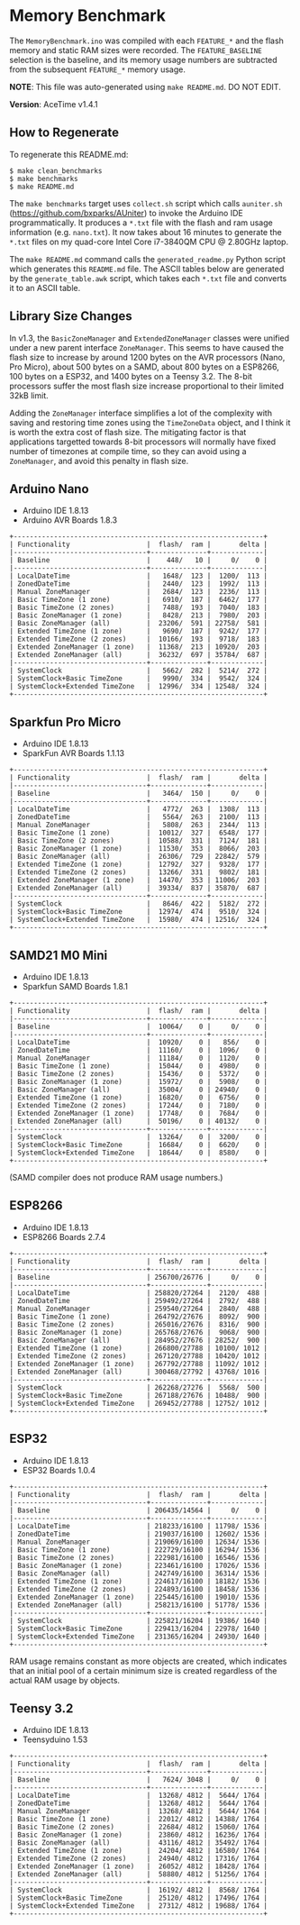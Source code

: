 # Memory Benchmark

The `MemoryBenchmark.ino` was compiled with each `FEATURE_*` and the flash
memory and static RAM sizes were recorded. The `FEATURE_BASELINE` selection is
the baseline, and its memory usage  numbers are subtracted from the subsequent
`FEATURE_*` memory usage.

**NOTE**: This file was auto-generated using `make README.md`. DO NOT EDIT.

**Version**: AceTime v1.4.1

## How to Regenerate

To regenerate this README.md:

```
$ make clean_benchmarks
$ make benchmarks
$ make README.md
```

The `make benchmarks` target uses `collect.sh` script which calls `auniter.sh`
(https://github.com/bxparks/AUniter) to invoke the Arduino IDE programmatically.
It produces a `*.txt` file with the flash and ram usage information (e.g.
`nano.txt`). It now takes about 16 minutes to generate the `*.txt` files on my
quad-core Intel Core i7-3840QM CPU @ 2.80GHz laptop.

The `make README.md` command calls the `generated_readme.py` Python script which
generates this `README.md` file. The ASCII tables below are generated by the
`generate_table.awk` script, which takes each `*.txt` file and converts it to an
ASCII table.

## Library Size Changes

In v1.3, the `BasicZoneManager` and `ExtendedZoneManager` classes were unified
under a new parent interface `ZoneManager`. This seems to have caused the flash
size to increase by around 1200 bytes on the AVR processors (Nano, Pro Micro),
about 500 bytes on a SAMD, about 800 bytes on a ESP8266, 100 bytes on a ESP32,
and 1400 bytes on a Teensy 3.2. The 8-bit processors suffer the most
flash size increase proportional to their limited 32kB limit.

Adding the `ZoneManager` interface simplifies a lot of the complexity with
saving and restoring time zones using the `TimeZoneData` object, and I think it
is worth the extra cost of flash size. The mitigating factor is that
applications targetted towards 8-bit processors will normally have fixed number
of timezones at compile time, so they can avoid using a `ZoneManager`, and avoid
this penalty in flash size.

## Arduino Nano

* Arduino IDE 1.8.13
* Arduino AVR Boards 1.8.3

```
+--------------------------------------------------------------+
| Functionality                   |  flash/  ram |       delta |
|---------------------------------+--------------+-------------|
| Baseline                        |    448/   10 |     0/    0 |
|---------------------------------+--------------+-------------|
| LocalDateTime                   |   1648/  123 |  1200/  113 |
| ZonedDateTime                   |   2440/  123 |  1992/  113 |
| Manual ZoneManager              |   2684/  123 |  2236/  113 |
| Basic TimeZone (1 zone)         |   6910/  187 |  6462/  177 |
| Basic TimeZone (2 zones)        |   7488/  193 |  7040/  183 |
| Basic ZoneManager (1 zone)      |   8428/  213 |  7980/  203 |
| Basic ZoneManager (all)         |  23206/  591 | 22758/  581 |
| Extended TimeZone (1 zone)      |   9690/  187 |  9242/  177 |
| Extended TimeZone (2 zones)     |  10166/  193 |  9718/  183 |
| Extended ZoneManager (1 zone)   |  11368/  213 | 10920/  203 |
| Extended ZoneManager (all)      |  36232/  697 | 35784/  687 |
|---------------------------------+--------------+-------------|
| SystemClock                     |   5662/  282 |  5214/  272 |
| SystemClock+Basic TimeZone      |   9990/  334 |  9542/  324 |
| SystemClock+Extended TimeZone   |  12996/  334 | 12548/  324 |
+--------------------------------------------------------------+

```

## Sparkfun Pro Micro

* Arduino IDE 1.8.13
* SparkFun AVR Boards 1.1.13

```
+--------------------------------------------------------------+
| Functionality                   |  flash/  ram |       delta |
|---------------------------------+--------------+-------------|
| Baseline                        |   3464/  150 |     0/    0 |
|---------------------------------+--------------+-------------|
| LocalDateTime                   |   4772/  263 |  1308/  113 |
| ZonedDateTime                   |   5564/  263 |  2100/  113 |
| Manual ZoneManager              |   5808/  263 |  2344/  113 |
| Basic TimeZone (1 zone)         |  10012/  327 |  6548/  177 |
| Basic TimeZone (2 zones)        |  10588/  331 |  7124/  181 |
| Basic ZoneManager (1 zone)      |  11530/  353 |  8066/  203 |
| Basic ZoneManager (all)         |  26306/  729 | 22842/  579 |
| Extended TimeZone (1 zone)      |  12792/  327 |  9328/  177 |
| Extended TimeZone (2 zones)     |  13266/  331 |  9802/  181 |
| Extended ZoneManager (1 zone)   |  14470/  353 | 11006/  203 |
| Extended ZoneManager (all)      |  39334/  837 | 35870/  687 |
|---------------------------------+--------------+-------------|
| SystemClock                     |   8646/  422 |  5182/  272 |
| SystemClock+Basic TimeZone      |  12974/  474 |  9510/  324 |
| SystemClock+Extended TimeZone   |  15980/  474 | 12516/  324 |
+--------------------------------------------------------------+

```

## SAMD21 M0 Mini

* Arduino IDE 1.8.13
* Sparkfun SAMD Boards 1.8.1

```
+--------------------------------------------------------------+
| Functionality                   |  flash/  ram |       delta |
|---------------------------------+--------------+-------------|
| Baseline                        |  10064/    0 |     0/    0 |
|---------------------------------+--------------+-------------|
| LocalDateTime                   |  10920/    0 |   856/    0 |
| ZonedDateTime                   |  11160/    0 |  1096/    0 |
| Manual ZoneManager              |  11184/    0 |  1120/    0 |
| Basic TimeZone (1 zone)         |  15044/    0 |  4980/    0 |
| Basic TimeZone (2 zones)        |  15436/    0 |  5372/    0 |
| Basic ZoneManager (1 zone)      |  15972/    0 |  5908/    0 |
| Basic ZoneManager (all)         |  35004/    0 | 24940/    0 |
| Extended TimeZone (1 zone)      |  16820/    0 |  6756/    0 |
| Extended TimeZone (2 zones)     |  17244/    0 |  7180/    0 |
| Extended ZoneManager (1 zone)   |  17748/    0 |  7684/    0 |
| Extended ZoneManager (all)      |  50196/    0 | 40132/    0 |
|---------------------------------+--------------+-------------|
| SystemClock                     |  13264/    0 |  3200/    0 |
| SystemClock+Basic TimeZone      |  16684/    0 |  6620/    0 |
| SystemClock+Extended TimeZone   |  18644/    0 |  8580/    0 |
+--------------------------------------------------------------+

```

(SAMD compiler does not produce RAM usage numbers.)

## ESP8266

* Arduino IDE 1.8.13
* ESP8266 Boards 2.7.4

```
+--------------------------------------------------------------+
| Functionality                   |  flash/  ram |       delta |
|---------------------------------+--------------+-------------|
| Baseline                        | 256700/26776 |     0/    0 |
|---------------------------------+--------------+-------------|
| LocalDateTime                   | 258820/27264 |  2120/  488 |
| ZonedDateTime                   | 259492/27264 |  2792/  488 |
| Manual ZoneManager              | 259540/27264 |  2840/  488 |
| Basic TimeZone (1 zone)         | 264792/27676 |  8092/  900 |
| Basic TimeZone (2 zones)        | 265016/27676 |  8316/  900 |
| Basic ZoneManager (1 zone)      | 265768/27676 |  9068/  900 |
| Basic ZoneManager (all)         | 284952/27676 | 28252/  900 |
| Extended TimeZone (1 zone)      | 266800/27788 | 10100/ 1012 |
| Extended TimeZone (2 zones)     | 267120/27788 | 10420/ 1012 |
| Extended ZoneManager (1 zone)   | 267792/27788 | 11092/ 1012 |
| Extended ZoneManager (all)      | 300468/27792 | 43768/ 1016 |
|---------------------------------+--------------+-------------|
| SystemClock                     | 262268/27276 |  5568/  500 |
| SystemClock+Basic TimeZone      | 267188/27676 | 10488/  900 |
| SystemClock+Extended TimeZone   | 269452/27788 | 12752/ 1012 |
+--------------------------------------------------------------+

```

## ESP32

* Arduino IDE 1.8.13
* ESP32 Boards 1.0.4

```
+--------------------------------------------------------------+
| Functionality                   |  flash/  ram |       delta |
|---------------------------------+--------------+-------------|
| Baseline                        | 206435/14564 |     0/    0 |
|---------------------------------+--------------+-------------|
| LocalDateTime                   | 218233/16100 | 11798/ 1536 |
| ZonedDateTime                   | 219037/16100 | 12602/ 1536 |
| Manual ZoneManager              | 219069/16100 | 12634/ 1536 |
| Basic TimeZone (1 zone)         | 222729/16100 | 16294/ 1536 |
| Basic TimeZone (2 zones)        | 222981/16100 | 16546/ 1536 |
| Basic ZoneManager (1 zone)      | 223461/16100 | 17026/ 1536 |
| Basic ZoneManager (all)         | 242749/16100 | 36314/ 1536 |
| Extended TimeZone (1 zone)      | 224617/16100 | 18182/ 1536 |
| Extended TimeZone (2 zones)     | 224893/16100 | 18458/ 1536 |
| Extended ZoneManager (1 zone)   | 225445/16100 | 19010/ 1536 |
| Extended ZoneManager (all)      | 258213/16100 | 51778/ 1536 |
|---------------------------------+--------------+-------------|
| SystemClock                     | 225821/16204 | 19386/ 1640 |
| SystemClock+Basic TimeZone      | 229413/16204 | 22978/ 1640 |
| SystemClock+Extended TimeZone   | 231365/16204 | 24930/ 1640 |
+--------------------------------------------------------------+

```

RAM usage remains constant as more objects are created, which indicates that an
initial pool of a certain minimum size is created regardless of the actual RAM
usage by objects.

## Teensy 3.2

* Arduino IDE 1.8.13
* Teensyduino 1.53

```
+--------------------------------------------------------------+
| Functionality                   |  flash/  ram |       delta |
|---------------------------------+--------------+-------------|
| Baseline                        |   7624/ 3048 |     0/    0 |
|---------------------------------+--------------+-------------|
| LocalDateTime                   |  13268/ 4812 |  5644/ 1764 |
| ZonedDateTime                   |  13268/ 4812 |  5644/ 1764 |
| Manual ZoneManager              |  13268/ 4812 |  5644/ 1764 |
| Basic TimeZone (1 zone)         |  22012/ 4812 | 14388/ 1764 |
| Basic TimeZone (2 zones)        |  22684/ 4812 | 15060/ 1764 |
| Basic ZoneManager (1 zone)      |  23860/ 4812 | 16236/ 1764 |
| Basic ZoneManager (all)         |  43116/ 4812 | 35492/ 1764 |
| Extended TimeZone (1 zone)      |  24204/ 4812 | 16580/ 1764 |
| Extended TimeZone (2 zones)     |  24940/ 4812 | 17316/ 1764 |
| Extended ZoneManager (1 zone)   |  26052/ 4812 | 18428/ 1764 |
| Extended ZoneManager (all)      |  58880/ 4812 | 51256/ 1764 |
|---------------------------------+--------------+-------------|
| SystemClock                     |  16192/ 4812 |  8568/ 1764 |
| SystemClock+Basic TimeZone      |  25120/ 4812 | 17496/ 1764 |
| SystemClock+Extended TimeZone   |  27312/ 4812 | 19688/ 1764 |
+--------------------------------------------------------------+

```

